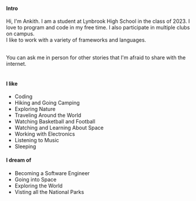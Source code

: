 
#### Intro
Hi, I&apos;m Ankith. I am a student at Lynbrook High School in the class of 2023. I love to program and code in my free time. I also participate in multiple clubs on campus.
<br>
I like to work with a variety of frameworks and languages.
<br><br>
<!-- #### Some history

- 
- 
- 
- 
- 
- 
- 
- 
- 
-  
-->


You can ask me in person for other stories that I'm afraid to share with the internet.
<br><br>
#### I like
- Coding
- Hiking and Going Camping
- Exploring Nature
- Traveling Around the World
- Watching Basketball and Football
- Watching and Learning About Space
- Working with Electronics
- Listening to Music
- Sleeping

<!-- #### Travel / Geography

- 
- 
- 
- 
- 
- 
-  -->


<!-- #### Fun facts

- 
- 
- 
- 
- 
- 
-  -->

#### I dream of

- Becoming a Software Engineer
- Going into Space
- Exploring the World
- Visting all the National Parks
